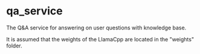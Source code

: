 # qa_service
The Q&amp;A service for answering on user questions with knowledge base.

It is assumed that the weights of the LlamaCpp are located in the "weights" folder.
